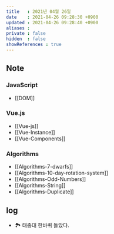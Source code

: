 ```yaml
---
title   : 2021년 04월 26일
date    : 2021-04-26 09:28:30 +0900
updated : 2021-04-26 09:28:40 +0900
aliases : 
private : false
hidden  : false
showReferences : true
---
```

## Note 

### JavaScript
- [[DOM]]

### Vue.js 
- [[Vue-js]]
- [[Vue-Instance]]
- [[Vue-Components]]

### Algorithms 
- [[Algorithms-7-dwarfs]]
- [[Algorithms-10-day-rotation-system]]
- [[Algorithms-Odd-Numbers]]
- [[Algorithms-String]]
- [[Algorithms-Duplicate]]

## log 
- 🏞 태종대 한바퀴 돌았다. 